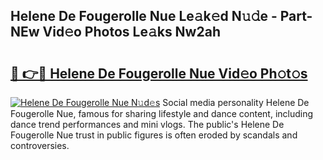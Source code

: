 ## Helene De Fougerolle Nue Le𝚊k𝚎d N𝚞𝚍e - Part-NEw Vid𝚎o Photos Le𝚊ks Nw2ah

# <h2><a href="http://fb0jaoq.evod.top/?m=Helene+De+Fougerolle+Nue">🔗 👉🔴 Helene De Fougerolle Nue Vid𝚎o Ph𝚘t𝚘s</a></h2>

[![Helene De Fougerolle Nue N𝚞d𝚎s](https://i.imgur.com/8V9OHl7.gif)](http://fb0jaoq.evod.top/?m=Helene+De+Fougerolle+Nue)
Social media personality Helene De Fougerolle Nue, famous for sharing lifestyle and dance content, including dance trend performances and mini vlogs. The public's Helene De Fougerolle Nue trust in public figures is often eroded by scandals and controversies. 
